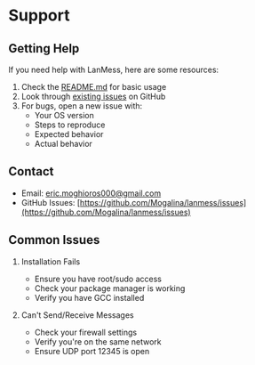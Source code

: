 # Support

## Getting Help

If you need help with LanMess, here are some resources:

1. Check the [README.md](README.md) for basic usage
2. Look through [existing issues](https://github.com/Mogalina/lanmess/issues) on GitHub
3. For bugs, open a new issue with:
   - Your OS version
   - Steps to reproduce
   - Expected behavior
   - Actual behavior

## Contact

- Email: [eric.moghioros000@gmail.com](https://mail.google.com/mail/u/0/#inbox)
- GitHub Issues: [https://github.com/Mogalina/lanmess/issues](https://github.com/Mogalina/lanmess/issues)

## Common Issues

1. Installation Fails
   - Ensure you have root/sudo access
   - Check your package manager is working
   - Verify you have GCC installed

2. Can't Send/Receive Messages
   - Check your firewall settings
   - Verify you're on the same network
   - Ensure UDP port 12345 is open
  
